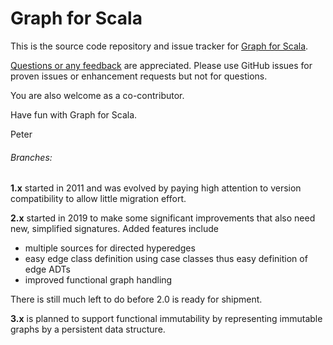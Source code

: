 # Graph for Scala

This is the source code repository and issue tracker for [Graph for Scala](http://www.scala-graph.org).

[Questions or any feedback](https://groups.google.com/forum/#!forum/scala-graph) are appreciated.
Please use GitHub issues for proven issues or enhancement requests but not for questions. 

You are also welcome as a co-contributor.

Have fun with Graph for Scala.

Peter

###### Branches:

**1.x** started in 2011 and was evolved by paying high attention to version compatibility to allow little migration effort.

**2.x** started in 2019 to make some significant improvements that also need new, simplified signatures. Added features include

* multiple sources for directed hyperedges
* easy edge class definition using case classes thus easy definition of edge ADTs
* improved functional graph handling

There is still much left to do before 2.0 is ready for shipment.

**3.x** is planned to support functional immutability by representing immutable graphs by a persistent data structure.
